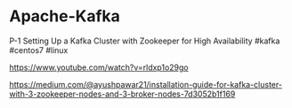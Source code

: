 # Apache-Kafka

P-1 Setting Up a Kafka Cluster with Zookeeper for High Availability #kafka #centos7 #linux

https://www.youtube.com/watch?v=rldxp1o29go

https://medium.com/@ayushpawar21/installation-guide-for-kafka-cluster-with-3-zookeeper-nodes-and-3-broker-nodes-7d3052b1f169

